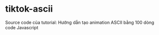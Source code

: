 # tiktok-ascii

Source code của tutorial: Hướng dẫn tạo animation ASCII bằng 100 dòng code Javascript
